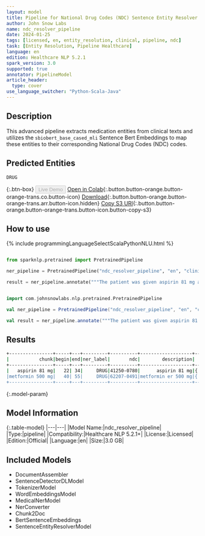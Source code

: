```yaml
---
layout: model
title: Pipeline for National Drug Codes (NDC) Sentence Entity Resolver
author: John Snow Labs
name: ndc_resolver_pipeline
date: 2024-01-25
tags: [licensed, en, entity_resolution, clinical, pipeline, ndc]
task: [Entity Resolution, Pipeline Healthcare]
language: en
edition: Healthcare NLP 5.2.1
spark_version: 3.0
supported: true
annotator: PipelineModel
article_header:
  type: cover
use_language_switcher: "Python-Scala-Java"
---
```


## Description

This advanced pipeline extracts medication entities from clinical texts and utilizes the `sbiobert_base_cased_mli` Sentence Bert Embeddings to map these entities to their corresponding National Drug Codes (NDC) codes.

## Predicted Entities

`DRUG`


{:.btn-box}
<button class="button button-orange" disabled>Live Demo</button>
[Open in Colab](https://colab.research.google.com/github/JohnSnowLabs/spark-nlp-workshop/blob/master/healthcare-nlp/07.0.Pretrained_Clinical_Pipelines.ipynb){:.button.button-orange.button-orange-trans.co.button-icon}
[Download](https://s3.amazonaws.com/auxdata.johnsnowlabs.com/clinical/models/ndc_resolver_pipeline_en_5.2.1_3.0_1706205426957.zip){:.button.button-orange.button-orange-trans.arr.button-icon.hidden}
[Copy S3 URI](s3://auxdata.johnsnowlabs.com/clinical/models/ndc_resolver_pipeline_en_5.2.1_3.0_1706205426957.zip){:.button.button-orange.button-orange-trans.button-icon.button-copy-s3}

## How to use



<div class="tabs-box" markdown="1">
{% include programmingLanguageSelectScalaPythonNLU.html %}
  
```python

from sparknlp.pretrained import PretrainedPipeline

ner_pipeline = PretrainedPipeline("ndc_resolver_pipeline", "en", "clinical/models")

result = ner_pipeline.annotate("""The patient was given aspirin 81 mg and metformin 500 mg""")

```
```scala

import com.johnsnowlabs.nlp.pretrained.PretrainedPipeline

val ner_pipeline = PretrainedPipeline("ndc_resolver_pipeline", "en", "clinical/models")

val result = ner_pipeline.annotate("""The patient was given aspirin 81 mg and metformin 500 mg""")

```
</div>

## Results

```bash
+----------------+-----+---+---------+----------+-------------------+--------------------------------------------------------------------------------+
|           chunk|begin|end|ner_label|       ndc|        description|                                                                      aux_labels|
+----------------+-----+---+---------+----------+-------------------+--------------------------------------------------------------------------------+
|   aspirin 81 mg|   22| 34|     DRUG|41250-0780|      aspirin 81 mg|{'packages': "['1 BOTTLE, PLASTIC in 1 PACKAGE (41250-780-01)  > 120 TABLET, ...|
|metformin 500 mg|   40| 55|     DRUG|62207-0491|metformin er 500 mg|{'packages': "['5000 TABLET in 1 POUCH (62207-491-31)', '25000 TABLET in 1 CA...|
+----------------+-----+---+---------+----------+-------------------+--------------------------------------------------------------------------------+
```

{:.model-param}
## Model Information

{:.table-model}
|---|---|
|Model Name:|ndc_resolver_pipeline|
|Type:|pipeline|
|Compatibility:|Healthcare NLP 5.2.1+|
|License:|Licensed|
|Edition:|Official|
|Language:|en|
|Size:|3.0 GB|

## Included Models

- DocumentAssembler
- SentenceDetectorDLModel
- TokenizerModel
- WordEmbeddingsModel
- MedicalNerModel
- NerConverter
- Chunk2Doc
- BertSentenceEmbeddings
- SentenceEntityResolverModel
